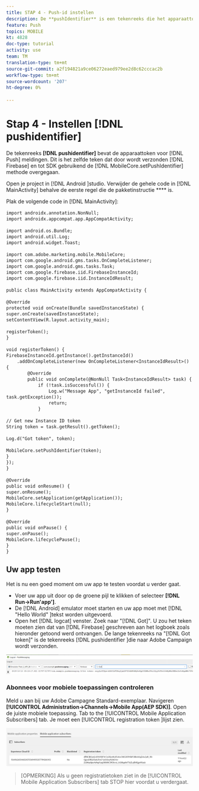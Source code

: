 ```yaml
---
title: STAP 4 - Push-id instellen
description: De **pushIdentifier** is een tekenreeks die het apparaattoken voor pushberichten bevat. Dit is hetzelfde token dat door Firebase wordt verzonden en via de methode MobileCore.setPushIdentifier aan de SDK wordt doorgegeven.
feature: Push
topics: MOBILE
kt: 4828
doc-type: tutorial
activity: use
team: TM
translation-type: tm+mt
source-git-commit: a2f194821a9ce06272eaed979ee2d8c62cccac2b
workflow-type: tm+mt
source-wordcount: '207'
ht-degree: 0%

---
```


# Stap 4 - Instellen [!DNL pushidentifier]

De tekenreeks **[!DNL pushidentifier]** bevat de apparaattoken voor [!DNL Push] meldingen. Dit is het zelfde teken dat door wordt verzonden [!DNL Firebase] en tot SDK gebruikend de [!DNL MobileCore.setPushIdentifier] methode overgegaan.

Open je project in [!DNL Android ]studio. Verwijder de gehele code in [!DNL MainActivity] behalve de eerste regel die de pakketinstructie **** is.

Plak de volgende code in [!DNL MainActivity]:

```java{.line-numbers}
import androidx.annotation.NonNull;
import androidx.appcompat.app.AppCompatActivity;

import android.os.Bundle;
import android.util.Log;
import android.widget.Toast;

import com.adobe.marketing.mobile.MobileCore;
import com.google.android.gms.tasks.OnCompleteListener;
import com.google.android.gms.tasks.Task;
import com.google.firebase.iid.FirebaseInstanceId;
import com.google.firebase.iid.InstanceIdResult;

public class MainActivity extends AppCompatActivity {

@Override
protected void onCreate(Bundle savedInstanceState) {
super.onCreate(savedInstanceState);
setContentView(R.layout.activity_main);

registerToken();
}

void registerToken() {
FirebaseInstanceId.getInstance().getInstanceId()
    .addOnCompleteListener(new OnCompleteListener<InstanceIdResult>() {
        @Override
        public void onComplete(@NonNull Task<InstanceIdResult> task) {
            if (!task.isSuccessful()) {
                Log.w("Message App", "getInstanceId failed", task.getException());
                return;
            }

// Get new Instance ID token
String token = task.getResult().getToken();

Log.d("Got token", token);

MobileCore.setPushIdentifier(token);
}
});
}

@Override
public void onResume() {
super.onResume();
MobileCore.setApplication(getApplication());
MobileCore.lifecycleStart(null);
}

@Override
public void onPause() {
super.onPause();
MobileCore.lifecyclePause();
}
}
```

## Uw app testen

Het is nu een goed moment om uw app te testen voordat u verder gaat.

* Voer uw app uit door op de groene pijl te klikken of selecteer **[!DNL Run->Run'app']**.
* De [!DNL Android] emulator moet starten en uw app moet met [!DNL "Hello World" ]tekst worden uitgevoerd.
* Open het [!DNL logcat] venster. Zoek naar &quot;[!DNL Got]&quot;. U zou het teken moeten zien dat van [!DNL Firebase] geschreven aan het logboek zoals hieronder getoond werd ontvangen. De lange tekenreeks na &quot;[!DNL Got token]&quot; is de tekenreeks [!DNL pushidentifier ]die naar Adobe Campaign wordt verzonden.

![logcat-token](assets/logcat-got-token.PNG)

### Abonnees voor mobiele toepassingen controleren

Meld u aan bij uw Adobe Campagne Standard-exemplaar.
Navigeren **[!UICONTROL Administration->Channels->Mobile App(AEP SDK)]**. Open de juiste mobiele toepassing. Tab to the [!UICONTROL Mobile Application Subscribers] tab. Je moet een [!UICONTROL registration token ]lijst zien.

![mobiele applicatie-abonnees](assets/mobile-application-subscribers.PNG)

>[OPMERKING]
>Als u geen registratietoken ziet in de [!UICONTROL Mobile Application Subscribers] tab STOP hier voordat u verdergaat.
